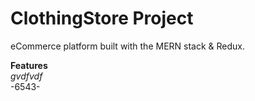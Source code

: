 # ClothingStore Project

eCommerce platform built with the MERN stack & Redux.

**Features**\
*gvdfvdf*\
-6543-
